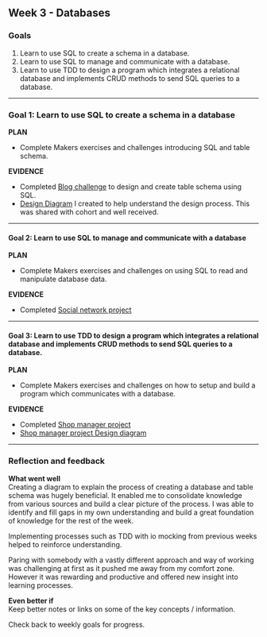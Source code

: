 ## Week 3 - Databases


### Goals

1. Learn to use SQL to create a schema in a database.
2. Learn to use SQL to manage and communicate with a database.
3. Learn to use TDD to design a program which integrates a relational database and implements CRUD methods to send SQL queries to a database.

--------------------------

### Goal 1: Learn to use SQL to create a schema in a database
**PLAN**
- Complete Makers exercises and challenges introducing SQL and table schema.

**EVIDENCE**
- Completed [Blog challenge](https://github.com/AUTOMCAS/makers_projects/tree/main/week_3_databases/phase_2/05_designing_schema_two_tables) to design and create table schema using SQL.
- [Design Diagram](https://github.com/AUTOMCAS/learning_journey/blob/main/diagrams/databases/database.png) I created to help understand the design process. This was shared with cohort and well received.

--------------------------


#### Goal 2: Learn to use SQL to manage and communicate with a database
**PLAN**
- Complete Makers exercises and challenges on using SQL to read and manipulate database data.

**EVIDENCE**
- Completed [Social network project](https://github.com/AUTOMCAS/makers_projects/tree/main/week_3_databases/phase_2/06_test_driving_write_operations.md/social_network)


--------------------------

#### Goal 3: Learn to use TDD to design a program which integrates a relational database and implements CRUD methods to send SQL queries to a database.
**PLAN**
- Complete Makers exercises and challenges on how to setup and build a program which communicates with a database.

**EVIDENCE**
- Completed [Shop manager project](https://github.com/AUTOMCAS/makers_projects/tree/main/week_3_databases/projects/shop_manager)
- [Shop manager project Design diagram](https://github.com/AUTOMCAS/learning_journey/blob/main/diagrams/shop_manager_diagram.png)

--------------------------

### Reflection and feedback

**What went well**  
Creating a diagram to explain the process of creating a database and table schema was hugely beneficial. It enabled me to consolidate knowledge from various sources and build a clear picture of the process. I was able to identify and fill gaps in my own understanding and build a great foundation of knowledge for the rest of the week.

Implementing processes such as TDD with io mocking from previous weeks helped to reinforce understanding.

Paring with somebody with a vastly different approach and way of working was challenging at first as it pushed me away from my comfort zone. However it was rewarding and productive and offered new insight into learning processes.

**Even better if**  
Keep better notes or links on some of the key concepts / information.

Check back to weekly goals for progress.
